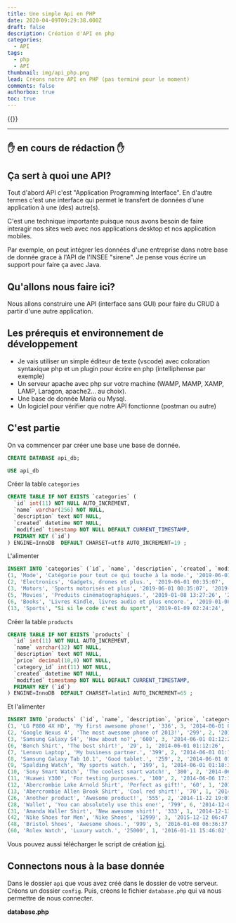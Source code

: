 ```yaml
---
title: Une simple Api en PHP
date: 2020-04-09T09:29:38.000Z
draft: false
description: Création d'API en php
categories:
  - API
tags:
  - php
  - API
thumbnail: img/api_php.png
lead: Créons notre API en PHP (pas terminé pour le moment)
comments: false
authorbox: true
toc: true
---
```


{{<youtube bdx9MwiD76M>}}


---
:hand: en cours de rédaction :hand:
---

## Ça sert à quoi une API?

Tout d'abord API c'est "Application Programming Interface". En d'autre termes c'est une interface qui permet le transfert de données d'une application à une (des) autre(s).

C'est une technique importante puisque nous avons besoin de faire interagir nos sites web avec nos applications desktop et nos application mobiles.

Par exemple, on peut intégrer les données d'une entreprise dans notre base de donnée grace à l'API de l'INSEE "sirene". Je pense vous écrire un support pour faire ça avec Java.

## Qu'allons nous faire ici?

Nous allons construire une API (interface sans GUI) pour faire du CRUD à partir d'une autre application.

## Les prérequis et environnement de développement

- Je vais utiliser un simple éditeur de texte (vscode) avec coloration syntaxique php et un plugin pour écrire en php (intelliphense par exemple)
- Un serveur apache avec php sur votre machine (WAMP, MAMP, XAMP, LAMP, Laragon, apache2... au choix).
- Une base de donnée Maria ou Mysql.
- Un logiciel pour vérifier que notre API fonctionne (postman ou autre)

## C'est partie

On va commencer par créer une base une base de donnée.

```sql
CREATE DATABASE api_db;

USE api_db
```

Créer la table `categories`

```sql
CREATE TABLE IF NOT EXISTS `categories` (
  `id` int(11) NOT NULL AUTO_INCREMENT,
  `name` varchar(256) NOT NULL,
  `description` text NOT NULL,
  `created` datetime NOT NULL,
  `modified` timestamp NOT NULL DEFAULT CURRENT_TIMESTAMP,
  PRIMARY KEY (`id`)
) ENGINE=InnoDB  DEFAULT CHARSET=utf8 AUTO_INCREMENT=19 ;
```

L'alimenter

```sql
INSERT INTO `categories` (`id`, `name`, `description`, `created`, `modified`) VALUES
(1, 'Mode', 'Catégorie pour tout ce qui touche à la mode.', '2019-06-01 00:35:07', '2019-05-30 17:34:33'),
(2, 'Electronics', 'Gadgets, drones et plus.', '2019-06-01 00:35:07', '2019-05-30 17:34:33'),
(3, 'Motors', 'Sports motorisés et plus', '2019-06-01 00:35:07', '2019-05-30 17:34:54'),
(5, 'Movies', 'Produits cinématographiques.', '2019-01-08 13:27:26', '2019-01-08 13:27:26'),
(6, 'Books', 'Livres Kindle, livres audio et plus encore.', '2019-01-08 13:27:47', '2019-01-08 13:27:47'),
(13, 'Sports', "Si si le code c'est du sport", '2019-01-09 02:24:24', '2019-01-09 01:24:24');
```

Créer la table `products`

```sql
CREATE TABLE IF NOT EXISTS `products` (
  `id` int(11) NOT NULL AUTO_INCREMENT,
  `name` varchar(32) NOT NULL,
  `description` text NOT NULL,
  `price` decimal(10,0) NOT NULL,
  `category_id` int(11) NOT NULL,
  `created` datetime NOT NULL,
  `modified` timestamp NOT NULL DEFAULT CURRENT_TIMESTAMP,
  PRIMARY KEY (`id`)
) ENGINE=InnoDB  DEFAULT CHARSET=latin1 AUTO_INCREMENT=65 ;
```

Et l'alimenter

```sql
INSERT INTO `products` (`id`, `name`, `description`, `price`, `category_id`, `created`, `modified`) VALUES
(1, 'LG P880 4X HD', 'My first awesome phone!', '336', 3, '2014-06-01 01:12:26', '2014-05-31 17:12:26'),
(2, 'Google Nexus 4', 'The most awesome phone of 2013!', '299', 2, '2014-06-01 01:12:26', '2014-05-31 17:12:26'),
(3, 'Samsung Galaxy S4', 'How about no?', '600', 3, '2014-06-01 01:12:26', '2014-05-31 17:12:26'),
(6, 'Bench Shirt', 'The best shirt!', '29', 1, '2014-06-01 01:12:26', '2014-05-31 02:12:21'),
(7, 'Lenovo Laptop', 'My business partner.', '399', 2, '2014-06-01 01:13:45', '2014-05-31 02:13:39'),
(8, 'Samsung Galaxy Tab 10.1', 'Good tablet.', '259', 2, '2014-06-01 01:14:13', '2014-05-31 02:14:08'),
(9, 'Spalding Watch', 'My sports watch.', '199', 1, '2014-06-01 01:18:36', '2014-05-31 02:18:31'),
(10, 'Sony Smart Watch', 'The coolest smart watch!', '300', 2, '2014-06-06 17:10:01', '2014-06-05 18:09:51'),
(11, 'Huawei Y300', 'For testing purposes.', '100', 2, '2014-06-06 17:11:04', '2014-06-05 18:10:54'),
(12, 'Abercrombie Lake Arnold Shirt', 'Perfect as gift!', '60', 1, '2014-06-06 17:12:21', '2014-06-05 18:12:11'),
(13, 'Abercrombie Allen Brook Shirt', 'Cool red shirt!', '70', 1, '2014-06-06 17:12:59', '2014-06-05 18:12:49'),
(26, 'Another product', 'Awesome product!', '555', 2, '2014-11-22 19:07:34', '2014-11-21 20:07:34'),
(28, 'Wallet', 'You can absolutely use this one!', '799', 6, '2014-12-04 21:12:03', '2014-12-03 22:12:03'),
(31, 'Amanda Waller Shirt', 'New awesome shirt!', '333', 1, '2014-12-13 00:52:54', '2014-12-12 01:52:54'),
(42, 'Nike Shoes for Men', 'Nike Shoes', '12999', 3, '2015-12-12 06:47:08', '2015-12-12 05:47:08'),
(48, 'Bristol Shoes', 'Awesome shoes.', '999', 5, '2016-01-08 06:36:37', '2016-01-08 05:36:37'),
(60, 'Rolex Watch', 'Luxury watch.', '25000', 1, '2016-01-11 15:46:02', '2016-01-11 14:46:02');
```

Vous pouvez aussi télécharger le script de création [ici](download/ma_base.sql).

## Connectons nous à la base donnée

Dans le dossier `api` que vous avez créé dans le dossier de votre serveur. Créons un dossier `config`.
Puis, créons le fichier `database.php` qui va nous permettre de nous connecter.

**database.php**


```php

```
